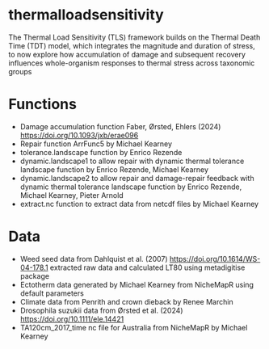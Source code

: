 # thermalloadsensitivity
The Thermal Load Sensitivity (TLS) framework builds on the Thermal Death Time (TDT) model, which integrates the magnitude and duration of stress, to now explore how accumulation of damage and subsequent recovery influences whole-organism responses to thermal stress across taxonomic groups
 
# Functions
- Damage accumulation function Faber, Ørsted, Ehlers (2024) https://doi.org/10.1093/jxb/erae096 
- Repair function ArrFunc5 by Michael Kearney  
- tolerance.landscape function by Enrico Rezende
- dynamic.landscape1 to allow repair with dynamic thermal tolerance landscape function by Enrico Rezende, Michael Kearney
- dynamic.landscape2 to allow repair and damage-repair feedback with dynamic thermal tolerance landscape function by Enrico Rezende, Michael Kearney, Pieter Arnold
- extract.nc function to extract data from netcdf files by Michael Kearney

# Data
- Weed seed data from Dahlquist et al. (2007) https://doi.org/10.1614/WS-04-178.1 extracted raw data and calculated LT80 using metadigitise package
- Ectotherm data generated by Michael Kearney from NicheMapR using default parameters
- Climate data from Penrith and crown dieback by Renee Marchin
- Drosophila suzukii data from Ørsted et al. (2024) https://doi.org/10.1111/ele.14421
- TA120cm_2017_time nc file for Australia from NicheMapR by Michael Kearney